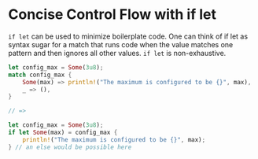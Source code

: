 # Concise Control Flow with if let

`if let` can be used to minimize boilerplate code. One can think of if let as syntax sugar for a match that runs code when the value matches one pattern and then ignores all other values. `if let` is non-exhaustive.

```rs
let config_max = Some(3u8);
match config_max {
    Some(max) => println!("The maximum is configured to be {}", max),
    _ => (),
}

// =>

let config_max = Some(3u8);
if let Some(max) = config_max {
    println!("The maximum is configured to be {}", max);
} // an else would be possible here
```
